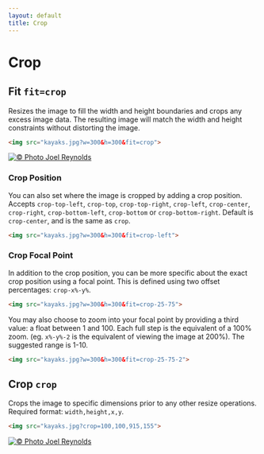 ```yaml
---
layout: default
title: Crop
---
```


# Crop

## Fit `fit=crop`

Resizes the image to fill the width and height boundaries and crops any excess image data. The resulting image will match the width and height constraints without distorting the image.

~~~ html
<img src="kayaks.jpg?w=300&h=300&fit=crop">
~~~

[![© Photo Joel Reynolds](https://glide.herokuapp.com/1.0/kayaks.jpg?w=300&h=300&fit=crop)](https://glide.herokuapp.com/1.0/kayaks.jpg?w=300&h=300&fit=crop)

### Crop Position

You can also set where the image is cropped by adding a crop position. Accepts `crop-top-left`, `crop-top`, `crop-top-right`, `crop-left`, `crop-center`, `crop-right`, `crop-bottom-left`, `crop-bottom` or `crop-bottom-right`. Default is `crop-center`, and is the same as `crop`.

~~~ html
<img src="kayaks.jpg?w=300&h=300&fit=crop-left">
~~~

### Crop Focal Point

In addition to the crop position, you can be more specific about the exact crop position using a focal point. This is defined using two offset percentages: `crop-x%-y%`.

~~~ html
<img src="kayaks.jpg?w=300&h=300&fit=crop-25-75">
~~~

You may also choose to zoom into your focal point by providing a third value: a float between 1 and 100. Each full step is the equivalent of a 100% zoom. (eg. `x%-y%-2` is the equivalent of viewing the image at 200%). The suggested range is 1-10.

~~~ html
<img src="kayaks.jpg?w=300&h=300&fit=crop-25-75-2">
~~~

## Crop `crop`

Crops the image to specific dimensions prior to any other resize operations. Required format: `width,height,x,y`.

~~~ html
<img src="kayaks.jpg?crop=100,100,915,155">
~~~

[![© Photo Joel Reynolds](https://glide.herokuapp.com/1.0/kayaks.jpg?crop=100,100,915,155)](https://glide.herokuapp.com/1.0/kayaks.jpg?crop=100,100,915,155)
